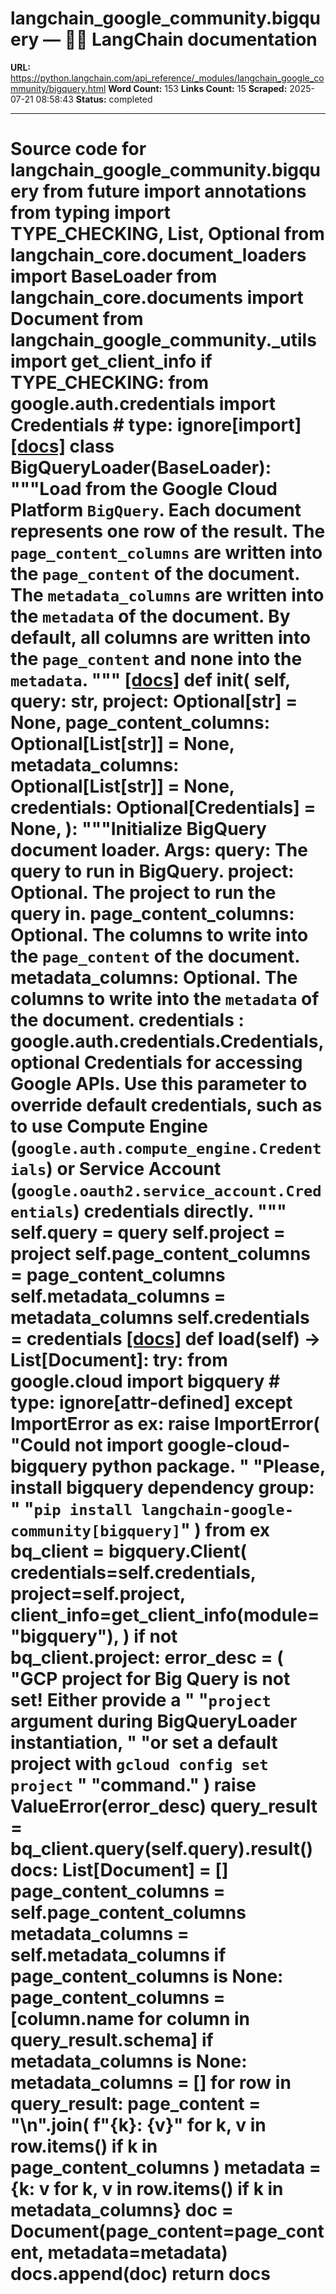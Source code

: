 # langchain_google_community.bigquery — 🦜🔗 LangChain  documentation

**URL:** https://python.langchain.com/api_reference/_modules/langchain_google_community/bigquery.html
**Word Count:** 153
**Links Count:** 15
**Scraped:** 2025-07-21 08:58:43
**Status:** completed

---

# Source code for langchain\_google\_community.bigquery               from __future__ import annotations          from typing import TYPE_CHECKING, List, Optional          from langchain_core.document_loaders import BaseLoader     from langchain_core.documents import Document          from langchain_google_community._utils import get_client_info          if TYPE_CHECKING:         from google.auth.credentials import Credentials  # type: ignore[import]                              [[docs]](https://python.langchain.com/api_reference/google_community/bigquery/langchain_google_community.bigquery.BigQueryLoader.html#langchain_google_community.bigquery.BigQueryLoader)     class BigQueryLoader(BaseLoader):         """Load from the Google Cloud Platform `BigQuery`.              Each document represents one row of the result. The `page_content_columns`         are written into the `page_content` of the document. The `metadata_columns`         are written into the `metadata` of the document. By default, all columns         are written into the `page_content` and none into the `metadata`.              """                         [[docs]](https://python.langchain.com/api_reference/google_community/bigquery/langchain_google_community.bigquery.BigQueryLoader.html#langchain_google_community.bigquery.BigQueryLoader.__init__)         def __init__(             self,             query: str,             project: Optional[str] = None,             page_content_columns: Optional[List[str]] = None,             metadata_columns: Optional[List[str]] = None,             credentials: Optional[Credentials] = None,         ):             """Initialize BigQuery document loader.                  Args:                 query: The query to run in BigQuery.                 project: Optional. The project to run the query in.                 page_content_columns: Optional. The columns to write into the `page_content`                     of the document.                 metadata_columns: Optional. The columns to write into the `metadata` of the                     document.                 credentials : google.auth.credentials.Credentials, optional                   Credentials for accessing Google APIs. Use this parameter to override                     default credentials, such as to use Compute Engine                     (`google.auth.compute_engine.Credentials`) or Service Account                     (`google.oauth2.service_account.Credentials`) credentials directly.             """             self.query = query             self.project = project             self.page_content_columns = page_content_columns             self.metadata_columns = metadata_columns             self.credentials = credentials                                        [[docs]](https://python.langchain.com/api_reference/google_community/bigquery/langchain_google_community.bigquery.BigQueryLoader.html#langchain_google_community.bigquery.BigQueryLoader.load)         def load(self) -> List[Document]:             try:                 from google.cloud import bigquery  # type: ignore[attr-defined]             except ImportError as ex:                 raise ImportError(                     "Could not import google-cloud-bigquery python package. "                     "Please, install bigquery dependency group: "                     "`pip install langchain-google-community[bigquery]`"                 ) from ex                  bq_client = bigquery.Client(                 credentials=self.credentials,                 project=self.project,                 client_info=get_client_info(module="bigquery"),             )             if not bq_client.project:                 error_desc = (                     "GCP project for Big Query is not set! Either provide a "                     "`project` argument during BigQueryLoader instantiation, "                     "or set a default project with `gcloud config set project` "                     "command."                 )                 raise ValueError(error_desc)             query_result = bq_client.query(self.query).result()             docs: List[Document] = []                  page_content_columns = self.page_content_columns             metadata_columns = self.metadata_columns                  if page_content_columns is None:                 page_content_columns = [column.name for column in query_result.schema]             if metadata_columns is None:                 metadata_columns = []                  for row in query_result:                 page_content = "\n".join(                     f"{k}: {v}" for k, v in row.items() if k in page_content_columns                 )                 metadata = {k: v for k, v in row.items() if k in metadata_columns}                 doc = Document(page_content=page_content, metadata=metadata)                 docs.append(doc)                  return docs